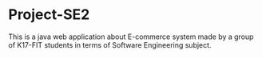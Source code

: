# Project-SE2
This is a java web application about E-commerce system made by a group of K17-FIT students in terms of Software Engineering subject.
